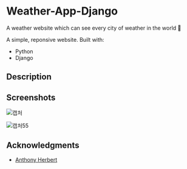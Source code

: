 # Weather-App-Django

A weather website which can see every city of weather in the world 🌈

A simple, reponsive website. Built with:

- Python 
- Django 

## Description



## Screenshots

![캡처](https://user-images.githubusercontent.com/65179725/92376650-dcec6380-f13d-11ea-923b-332469b7ca2f.png)

![캡처55](https://user-images.githubusercontent.com/65179725/92376668-e4ac0800-f13d-11ea-9c11-5885ac858371.PNG)


## Acknowledgments

* [Anthony Herbert]( https://www.digitalocean.com/community/tutorials/how-to-build-a-weather-app-in-django )

